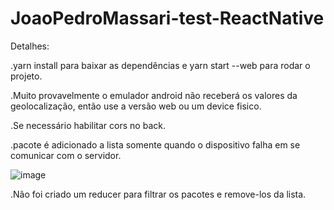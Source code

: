 # JoaoPedroMassari-test-ReactNative

Detalhes:

.yarn install para baixar as dependências e yarn start --web para rodar o projeto.

.Muito provavelmente o emulador android não receberá os valores da geolocalização, então use a versão web ou um device fisico.

.Se necessário habilitar cors no back.

.pacote é adicionado a lista somente quando o dispositivo falha em se comunicar com o servidor.

![image](https://user-images.githubusercontent.com/97138488/170139976-85abe285-c2b7-4e01-b76b-e47b3c9e20f3.png)

.Não foi criado um reducer para filtrar os pacotes e remove-los da lista.
